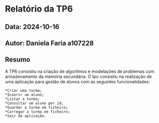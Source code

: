 # Relatório da TP6
## Data: 2024-10-16
## Autor: Daniela Faria a107228
## Resumo
A TP6 consistiu na criação de algoritmos e modelações de problemas com armazenamento da memória secundária.
O tpc consistiu na realização de uma aplicação para gestão de alunos com as seguintes funcionalidades:

    *Criar uma turma;
    *Inserir um aluno;
    *Listar a turma;
    *Consultar um aluno por id;
    *Guardar a turma em ficheiro;
    *Carregar a turma em ficheiro;
    *Sair da aplicação.
